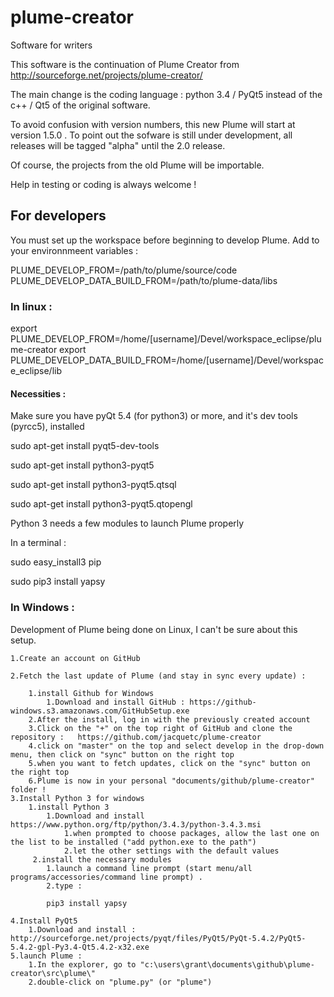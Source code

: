 # plume-creator
Software for writers

This software is the continuation of Plume Creator from http://sourceforge.net/projects/plume-creator/

The main change is the coding language : python 3.4 / PyQt5 instead of the c++ / Qt5 of the original software.

To avoid confusion with version numbers, this new Plume will start at version 1.5.0 . To point out the sofware is still under development, all releases will be tagged "alpha" until the 2.0 release.

Of course, the projects from the old Plume will be importable.

Help in testing or coding is always welcome !

## For developers 



You must set up the workspace before beginning to develop Plume.
Add to your environnmeent variables :

PLUME_DEVELOP_FROM=/path/to/plume/source/code
PLUME_DEVELOP_DATA_BUILD_FROM=/path/to/plume-data/libs
### In linux :
export PLUME_DEVELOP_FROM=/home/[username]/Devel/workspace_eclipse/plume-creator
export PLUME_DEVELOP_DATA_BUILD_FROM=/home/[username]/Devel/workspace_eclipse/lib

#### Necessities :
Make sure you have pyQt 5.4 (for python3) or more, and it's dev tools (pyrcc5), installed

sudo apt-get install pyqt5-dev-tools

sudo apt-get install python3-pyqt5

sudo apt-get install python3-pyqt5.qtsql

sudo apt-get install python3-pyqt5.qtopengl

Python 3 needs a few modules to launch Plume properly

In a terminal :

sudo easy_install3 pip

sudo pip3 install yapsy

### In Windows :
Development of Plume being done on Linux, I can't be sure about this setup.

    1.Create an account on GitHub
    
    2.Fetch the last update of Plume (and stay in sync every update) :
    
        1.install Github for Windows
            1.Download and install GitHub : https://github-windows.s3.amazonaws.com/GitHubSetup.exe
        2.After the install, log in with the previously created account
        3.Click on the "+" on the top right of GitHub and clone the repository :   https://github.com/jacquetc/plume-creator
        4.click on "master" on the top and select develop in the drop-down menu, then click on "sync" button on the right top
        5.when you want to fetch updates, click on the "sync" button on the right top
        6.Plume is now in your personal "documents/github/plume-creator" folder !
    3.Install Python 3 for windows
        1.install Python 3
            1.Download and install https://www.python.org/ftp/python/3.4.3/python-3.4.3.msi
                1.when prompted to choose packages, allow the last one on the list to be installed ("add python.exe to the path")
                2.let the other settings with the default values
         2.install the necessary modules
            1.launch a command line prompt (start menu/all programs/accessories/command line prompt) .
            2.type :       
            
            pip3 install yapsy
            
    4.Install PyQt5
        1.Download and install : http://sourceforge.net/projects/pyqt/files/PyQt5/PyQt-5.4.2/PyQt5-5.4.2-gpl-Py3.4-Qt5.4.2-x32.exe
    5.launch Plume :
        1.In the explorer, go to "c:\users\grant\documents\github\plume-creator\src\plume\"
        2.double-click on "plume.py" (or "plume")
